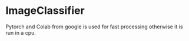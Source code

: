 # ImageClassifier

Pytorch and Colab from google is used for fast processing otherwise it is run in a cpu.
